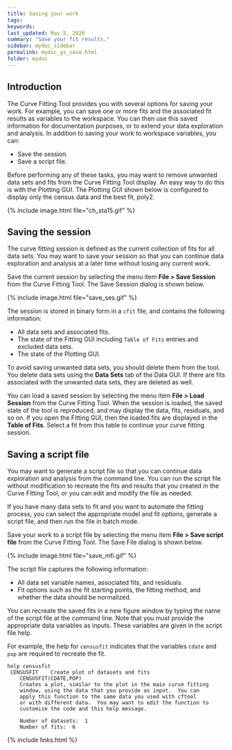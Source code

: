 ```yaml
---
title: Saving your work
tags:
keywords:
last_updated: May 5, 2020
summary: "Save your fit results."
sidebar: mydoc_sidebar
permalink: mydoc_gs_save.html
folder: mydoc
---
```

## Introduction
The Curve Fitting Tool provides you with several options for saving your work. For example, you can save one or more fits and the associated fit results as variables to the workspace. You can then use this saved information for documentation purposes, or to extend your data exploration and analysis. In addition to saving your work to workspace variables, you can:

* Save the session.
* Save a script file.

Before performing any of these tasks, you may want to remove unwanted data sets and fits from the Curve Fitting Tool display. An easy way to do this is with the Plotting GUI. The Plotting GUI shown below is configured to display only the census data and the best fit, poly2.

{% include image.html file="ch_sta15.gif" %}

## Saving the session
The curve fitting session is defined as the current collection of fits for all data sets. You may want to save your session so that you can continue data exploration and analysis at a later time without losing any current work.

Save the current session by selecting the menu item **File > Save Session** from the Curve Fitting Tool. The Save Session dialog is shown below.

{% include image.html file="save_ses.gif" %}

The session is stored in binary form in a `cfit` file, and contains the following information:

* All data sets and associated fits.
* The state of the Fitting GUI including `Table of Fits` entries and excluded data sets.
* The state of the Plotting GUI.

To avoid saving unwanted data sets, you should delete them from the tool. You delete data sets using the **Data Sets** tab of the Data GUI. If there are fits associated with the unwanted data sets, they are deleted as well.

You can load a saved session by selecting the menu item **File > Load Session** from the Curve Fitting Tool. When the session is loaded, the saved state of the tool is reproduced, and may display the data, fits, residuals, and so on. If you open the Fitting GUI, then the loaded fits are displayed in the **Table of Fits**. Select a fit from this table to continue your curve fitting session.

## Saving a script file
You may want to generate a script file so that you can continue data exploration and analysis from the command line. You can run the script file without modification to recreate the fits and results that you created in the Curve Fitting Tool, or you can edit and modify the file as needed.

If you have many data sets to fit and you want to automate the fitting process, you can select the appropriate model and fit options, generate a  script file, and then run the file in batch mode.

Save your work to a script file by selecting the menu item **File > Save script file** from the Curve Fitting Tool. The Save File dialog is shown below.

{% include image.html file="save_mfi.gif" %}

The script file captures the following information:

* All data set variable names, associated fits, and residuals.
* Fit options such as the fit starting points, the fitting method, and whether the data should be normalized.

You can recreate the saved fits in a new figure window by typing the name of the script file at the command line. Note that you must provide the appropriate data variables as inputs. These variables are given in the script file help.

For example, the help for `censusfit` indicates that the variables `cdate` and `pop` are required to recreate the fit.

~~~
help censusfit
 CENSUSFIT    Create plot of datasets and fits
    CENSUSFIT(CDATE,POP)
    Creates a plot, similar to the plot in the main curve fitting
    window, using the data that you provide as input.  You can
    apply this function to the same data you used with cftool
    or with different data.  You may want to edit the function to
    customize the code and this help message.
 
    Number of datasets:  1
    Number of fits:  6
~~~

{% include links.html %}
